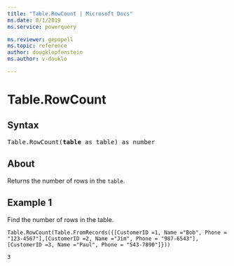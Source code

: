 ```yaml
---
title: "Table.RowCount | Microsoft Docs"
ms.date: 8/1/2019
ms.service: powerquery

ms.reviewer: gepopell
ms.topic: reference
author: dougklopfenstein
ms.author: v-douklo

---
```

# Table.RowCount

## Syntax

<pre>
Table.RowCount(<b>table</b> as table) as number 
</pre>
  
## About  
Returns the number of rows in the `table`.

## Example 1
Find the number of rows in the table.

```powerquery-m
Table.RowCount(Table.FromRecords({[CustomerID =1, Name ="Bob", Phone = "123-4567"],[CustomerID =2, Name ="Jim", Phone = "987-6543"],[CustomerID =3, Name ="Paul", Phone = "543-7890"]}))
```

`3`

